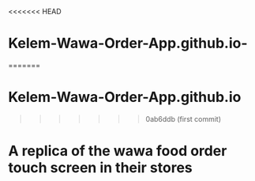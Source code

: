 <<<<<<< HEAD
# Kelem-Wawa-Order-App.github.io-
=======
# Kelem-Wawa-Order-App.github.io
>>>>>>> 0ab6ddb (first commit)
# A replica of the wawa food order touch screen in their stores
